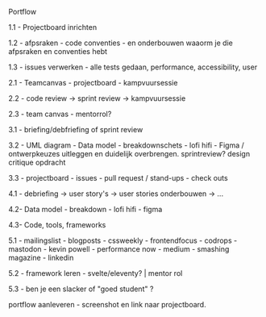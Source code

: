Portflow

1.1 - Projectboard inrichten

1.2 - afpsraken - code conventies - en onderbouwen waaorm je die afpsraken en conventies hebt

1.3 - issues verwerken - alle tests gedaan, performance, accessibility, user

2.1 - Teamcanvas - projectboard - kampvuursessie

2.2 - code review -> sprint review -> kampvuursessie

2.3 - team canvas - mentorrol?

3.1 - briefing/debfriefing of sprint review

3.2 - UML diagram - Data model - breakdownschets - lofi  hifi - Figma / ontwerpkeuzes uitleggen en duidelijk overbrengen. sprintreview? design critique opdracht

3.3 - projectboard - issues - pull request / stand-ups - check outs

4.1 - debriefing -> user story's -> user stories onderbouwen -> ...

4.2- Data model - breakdown - lofi hifi - figma

4.3- Code, tools, frameworks

5.1 - mailingslist - blogposts - cssweekly - frontendfocus - codrops - mastodon - kevin powell - performance now - medium - smashing magazine - linkedin 

5.2 - framework leren - svelte/eleventy? | mentor rol

5.3 - ben je een slacker of "goed student" ?


portflow aanleveren - screenshot en link naar projectboard. 




